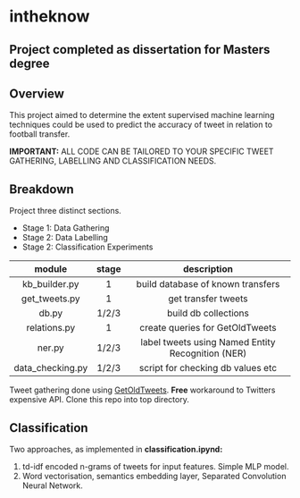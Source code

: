 # intheknow

## Project completed as dissertation for Masters degree
## Overview
This project aimed to determine the extent supervised machine learning techniques could be used to predict the accuracy of tweet in relation to football transfer.

  **IMPORTANT:** ALL CODE CAN BE TAILORED TO YOUR SPECIFIC TWEET GATHERING, LABELLING AND CLASSIFICATION NEEDS.

## Breakdown

  Project three distinct sections.
  - Stage 1: Data Gathering
  - Stage 2: Data Labelling
  - Stage 2: Classification Experiments


  | module | stage | description |
  | :-----: |:----:| :-----:|
  | kb_builder.py | 1 | build database of known transfers |
  | get_tweets.py | 1 | get transfer tweets  |
  | db.py | 1/2/3 | build db collections|
  | relations.py | 1 |  create queries for GetOldTweets   |
  | ner.py | 1/2/3 | label tweets using Named Entity Recognition (NER) |
  | data_checking.py | 1/2/3 | script for checking db values etc|

  Tweet gathering done using [GetOldTweets](https://github.com/Jefferson-Henrique/GetOldTweets-python). **Free** workaround to Twitters expensive API. Clone this repo into top directory.

## Classification

Two approaches, as implemented in **classification.ipynd:**
1. td-idf encoded n-grams of tweets for input features. Simple MLP model.
2. Word vectorisation, semantics embedding layer, Separated Convolution Neural Network.
